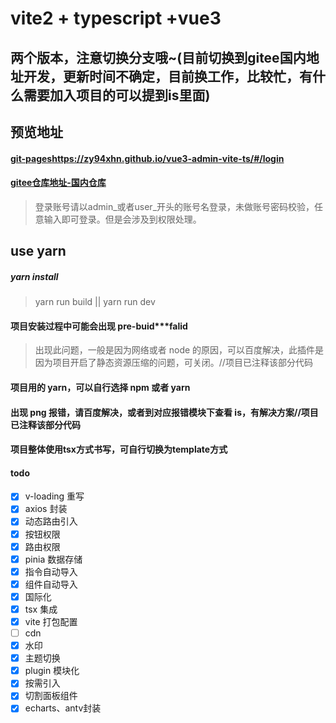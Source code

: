 # vite2 + typescript +vue3

## 两个版本，注意切换分支哦~(目前切换到gitee国内地址开发，更新时间不确定，目前换工作，比较忙，有什么需要加入项目的可以提到is里面)
## 预览地址

#### [git-pages](https://zy94xhn.github.io/vue3-admin-vite-ts/#/login)https://zy94xhn.github.io/vue3-admin-vite-ts/#/login
#### [gitee仓库地址-国内仓库](https://gitee.com/zy94xhn/vite2-template)

> 登录账号请以admin_或者user_开头的账号名登录，未做账号密码校验，任意输入即可登录。但是会涉及到权限处理。
## use yarn

##### yarn install

> yarn run build || yarn run dev

#### 项目安装过程中可能会出现 pre-buid\*\*\*falid

> 出现此问题，一般是因为网络或者 node 的原因，可以百度解决，此插件是因为项目开启了静态资源压缩的问题，可关闭。//项目已注释该部分代码

#### 项目用的 yarn，可以自行选择 npm 或者 yarn

>

#### 出现 png 报错，请百度解决，或者到对应报错模块下查看 is，有解决方案//项目已注释该部分代码

>


#### 项目整体使用tsx方式书写，可自行切换为template方式


#### todo

- [x] v-loading 重写
- [x] axios 封装
- [x] 动态路由引入
- [x] 按钮权限
- [x] 路由权限
- [x] pinia 数据存储
- [x] 指令自动导入
- [x] 组件自动导入
- [x] 国际化
- [x] tsx 集成
- [x] vite 打包配置
- [ ] cdn
- [x] 水印
- [x] 主题切换
- [x] plugin 模块化
- [x] 按需引入
- [x] 切割面板组件
- [x] echarts、antv封装
